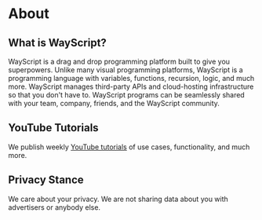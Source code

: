 # About

## What is WayScript?

WayScript is a drag and drop programming platform built to give you superpowers. Unlike many visual programming platforms, WayScript is a programming language with variables, functions, recursion, logic, and much more. WayScript manages third-party APIs and cloud-hosting infrastructure so that you don't have to. WayScript programs can be seamlessly shared with your team, company, friends, and the WayScript community.

## YouTube Tutorials

We publish weekly [YouTube tutorials](https://youtube.com/c/wayscript) of use cases, functionality, and much more. 

## Privacy Stance

We care about your privacy. We are not sharing data about you with advertisers or anybody else. 


